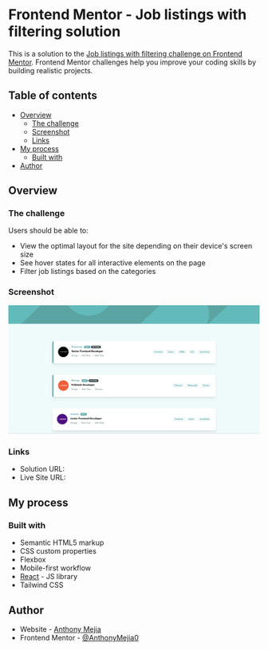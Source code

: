 # Frontend Mentor - Job listings with filtering solution

This is a solution to the [Job listings with filtering challenge on Frontend Mentor](https://www.frontendmentor.io/challenges/job-listings-with-filtering-ivstIPCt). Frontend Mentor challenges help you improve your coding skills by building realistic projects.

## Table of contents

- [Overview](#overview)
  - [The challenge](#the-challenge)
  - [Screenshot](#screenshot)
  - [Links](#links)
- [My process](#my-process)
  - [Built with](#built-with)
- [Author](#author)

## Overview

### The challenge

Users should be able to:

- View the optimal layout for the site depending on their device's screen size
- See hover states for all interactive elements on the page
- Filter job listings based on the categories

### Screenshot

![](./Job-Listings.png)

### Links

- Solution URL: [](https://github.com/AnthonyMejia0/job-listings-page)
- Live Site URL: [](https://job-listings-page-jade.vercel.app/)

## My process

### Built with

- Semantic HTML5 markup
- CSS custom properties
- Flexbox
- Mobile-first workflow
- [React](https://reactjs.org/) - JS library
- Tailwind CSS

## Author

- Website - [Anthony Mejia](https://anthonymejia.me/)
- Frontend Mentor - [@AnthonyMejia0](https://www.frontendmentor.io/profile/AnthonyMejia0)
